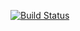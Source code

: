 
[![Build Status](https://dev.azure.com/pratheeksha240998/Space%20Game%20-%20web%20-%20Workflow/_apis/build/status/mslearn-tailspin-spacegame-web?branchName=master)](https://dev.azure.com/pratheeksha240998/Space%20Game%20-%20web%20-%20Workflow/_build/latest?definitionId=2&branchName=master)


